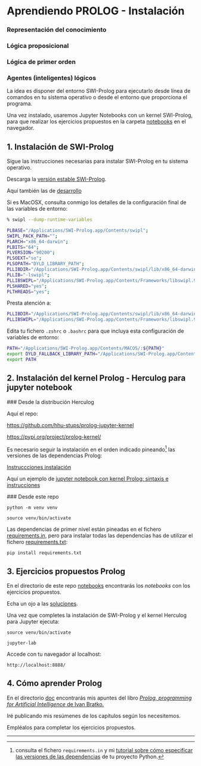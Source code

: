 Aprendiendo PROLOG - Instalación
================================
### Representación del conocimiento
### Lógica proposicional
### Lógica de primer orden 
### Agentes (inteligentes) lógicos

La idea es disponer del entorno SWI-Prolog para ejecutarlo desde línea de comandos en tu sistema operativo o desde el entorno que proporciona el programa.

Una vez instalado, usaremos Jupyter Notebooks con un kernel SWI-Prolog, para que realizar los ejercicios propuestos en la carpeta [notebooks](./notebooks/) en el navegador.

## 1. Instalación de SWI-Prolog

Sigue las instrucciones necesarias para instalar SWI-Prolog en tu sistema operativo. 

Descarga la [versión estable SWI-Prolog](https://www.swi-prolog.org/download/stable).

Aquí también las de [desarrollo](https://www.swi-prolog.org/Download.html)

Si es MacOSX, consulta conmigo los detalles de la configuración final de las variables de entorno:

```zsh
% swipl --dump-runtime-variables

PLBASE="/Applications/SWI-Prolog.app/Contents/swipl";
SWIPL_PACK_PATH="";
PLARCH="x86_64-darwin";
PLBITS="64";
PLVERSION="90200";
PLSOEXT="so";
PLSOPATH="DYLD_LIBRARY_PATH";
PLLIBDIR="/Applications/SWI-Prolog.app/Contents/swipl/lib/x86_64-darwin";
PLLIB="-lswipl";
PLLIBSWIPL="/Applications/SWI-Prolog.app/Contents/Frameworks/libswipl.9.2.0.dylib";
PLSHARED="yes";
PLTHREADS="yes";
```

Presta atención a:

```zsh
PLLIBDIR="/Applications/SWI-Prolog.app/Contents/swipl/lib/x86_64-darwin";
PLLIBSWIPL="/Applications/SWI-Prolog.app/Contents/Frameworks/libswipl.9.2.0.dylib";
```

Edita tu fichero `.zshrc` o `.bashrc` para que incluya esta configuración de variables de entorno:

```zsh
PATH="/Applications/SWI-Prolog.app/Contents/MACOS/:${PATH}"
export DYLD_FALLBACK_LIBRARY_PATH="/Applications/SWI-Prolog.app/Contents/Frameworks/"
export PATH
```


## 2. Instalación del kernel Prolog - Herculog para jupyter notebook

### Desde la distribución Herculog

Aquí el repo:

https://github.com/hhu-stups/prolog-jupyter-kernel

https://pypi.org/project/prolog-kernel/

Es necesario seguir la instalación en el orden indicado pineando[^1] las versiones de las dependencias Prolog:

[Instruccciones instalación](https://github.com/hhu-stups/prolog-jupyter-kernel/blob/master/README.md#installation)

Aquí un ejemplo de [jupyter notebook con kernel Prolog: sintaxis e instrucciones](https://github.com/hhu-stups/prolog-jupyter-kernel/blob/master/notebooks/feature_introduction/swi/using_jupyter_notebooks_with_swi_prolog.ipynb)

### Desde este repo

`python -m venv venv`

`source venv/bin/activate`

Las dependencias de primer nivel están pineadas en el fichero [requirements.in](./requirements.in), pero para instalar todas las dependencias has de utilizar el fichero [requirements.txt](./requirements.txt): 

`pip install requirements.txt`


## 3. Ejercicios propuestos Prolog

En el directorio de este repo [notebooks](./notebooks/) encontrarás los _notebooks_ con los ejercicios propuestos.

Echa un ojo a las [soluciones](./notebooks_solucion/).

Una vez que completes la instalación de SWI-Prolog y el kernel Herculog para Jupyter ejecuta:

`source venv/bin/activate`

`jupyter-lab`

Accede con tu navegador al localhost:

`http://localhost:8888/`

## 4. Cómo aprender Prolog

En el directorio [doc](./doc) encontrarás mis apuntes del libro [_Prolog, programming for Artificial Intelligence_ de Ivan Bratko.](https://drive.google.com/file/d/19RQO9T4452kuj-iK5ynsuafZ5opRIWOn/view?usp=drive_link) 

Iré publicando mis resúmenes de los capítulos según los necesitemos.

Empléalos para completar los ejercicios propuestos.

----------------------------------------------------------------------------------------------------
[^1]: consulta el fichero `requirements.in` y mi [tutorial sobre cómo especificar las versiones de las dependencias](https://github.com/dfleta/ollivanders?tab=readme-ov-file#dependencias) de tu proyecto Python.